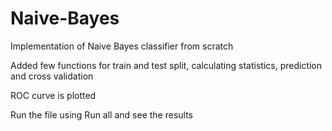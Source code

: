 # Naive-Bayes
Implementation of Naive Bayes classifier from scratch

Added few functions for train and test split, calculating statistics, prediction and cross validation

ROC curve is plotted 

Run the file using Run all and see the results
